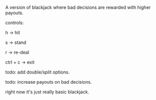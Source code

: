 A version of blackjack where bad decisions are rewarded with higher payouts.

controls:

h -> hit

s -> stand

r -> re-deal

ctrl + c -> exit


todo: add double/split options.

todo: increase payouts on bad decisions.

right now it's just really basic blackjack.
